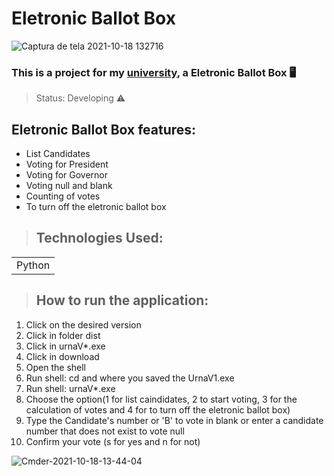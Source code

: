 # Eletronic Ballot Box 
![Captura de tela 2021-10-18 132716](https://user-images.githubusercontent.com/84638124/137771320-3b4a80d9-1b10-42e0-a1e0-d4d1da9b4c29.png)

### This is a project for my <a href = "https://unilavras.edu.br/">university<a>, a Eletronic Ballot Box 🖥️

>Status: Developing ⚠️
## Eletronic Ballot Box features:

* List Candidates
* Voting for President
* Voting for Governor
* Voting null and blank
* Counting of votes
* To turn off the eletronic ballot box

>## Technologies Used:

<table>
  <tr>
    <td>Python</td>
  </tr>
</table>

>## How to run the application:

1) Click on the desired version 
2) Click in folder dist
3) Click in urnaV*.exe
4) Click in download
5) Open the shell
4) Run shell: cd and where you saved the UrnaV1.exe
5) Run shell: urnaV*.exe
6) Choose the option(1 for list caindidates, 2 to start voting, 3 for the calculation of votes and 4 for to turn off the eletronic ballot box)
7) Type the Candidate's number or 'B' to vote in blank or enter a candidate number that does not exist to vote null
8) Confirm your vote (s for yes and n for not)

![Cmder-2021-10-18-13-44-04](https://user-images.githubusercontent.com/84638124/137774015-9cf1d4d2-6698-4679-b977-86f32019842b.gif)

